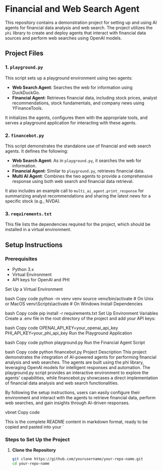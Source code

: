 # Financial and Web Search Agent

This repository contains a demonstration project for setting up and using AI agents for financial data analysis and web search. The project utilizes the `phi` library to create and deploy agents that interact with financial data sources and perform web searches using OpenAI models.

## Project Files

### 1. `playground.py`
This script sets up a playground environment using two agents:
- **Web Search Agent**: Searches the web for information using DuckDuckGo.
- **Financial Agent**: Retrieves financial data, including stock prices, analyst recommendations, stock fundamentals, and company news using YFinanceTools.

It initializes the agents, configures them with the appropriate tools, and serves a playground application for interacting with these agents.

### 2. `financebot.py`
This script demonstrates the standalone use of financial and web search agents. It defines the following:
- **Web Search Agent**: As in `playground.py`, it searches the web for information.
- **Financial Agent**: Similar to `playground.py`, retrieves financial data.
- **Multi AI Agent**: Combines the two agents to provide a comprehensive response using both web search and financial data retrieval.

It also includes an example call to `multi_ai_agent.print_response` for summarizing analyst recommendations and sharing the latest news for a specific stock (e.g., NVDA).

### 3. `requirements.txt`
This file lists the dependencies required for the project, which should be installed in a virtual environment.

## Setup Instructions

### Prerequisites
- Python 3.x
- Virtual Environment
- API keys for OpenAI and PHI


Set Up a Virtual Environment

bash
Copy code
python -m venv venv
source venv/bin/activate  # On Unix or MacOS
venv\\Scripts\\activate    # On Windows
Install Dependencies

bash
Copy code
pip install -r requirements.txt
Set Up Environment Variables Create a .env file in the root directory of the project and add your API keys:

bash
Copy code
OPENAI_API_KEY=your_openai_api_key
PHI_API_KEY=your_phi_api_key
Run the Playground Application

bash
Copy code
python playground.py
Run the Financial Agent Script

bash
Copy code
python financebot.py
Project Description
This project demonstrates the integration of AI-powered agents for performing financial analysis and web searches. The agents are built using the phi library, leveraging OpenAI models for intelligent responses and automation. The playground.py script provides an interactive environment to explore the agents' capabilities, while financebot.py showcases a direct implementation of financial data analysis and web search functionalities.

By following the setup instructions, users can easily configure their environment and interact with the agents to retrieve financial data, perform web searches, and gain insights through AI-driven responses.

vbnet
Copy code

This is the complete README content in markdown format, ready to be copied and pasted into your `

### Steps to Set Up the Project

1. **Clone the Repository**
   ```bash
   git clone https://github.com/yourusername/your-repo-name.git
   cd your-repo-name

